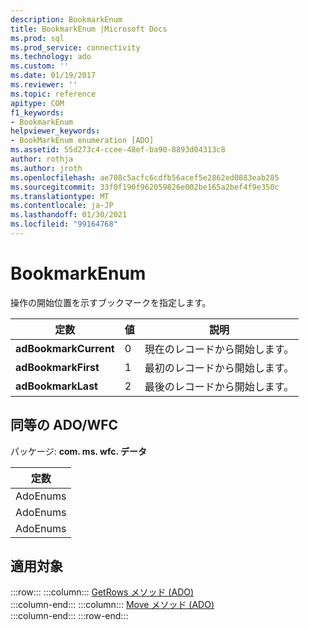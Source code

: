 ```yaml
---
description: BookmarkEnum
title: BookmarkEnum |Microsoft Docs
ms.prod: sql
ms.prod_service: connectivity
ms.technology: ado
ms.custom: ''
ms.date: 01/19/2017
ms.reviewer: ''
ms.topic: reference
apitype: COM
f1_keywords:
- BookmarkEnum
helpviewer_keywords:
- BookMarkEnum enumeration [ADO]
ms.assetid: 55d273c4-ccee-48ef-ba90-8893d04313c8
author: rothja
ms.author: jroth
ms.openlocfilehash: ae708c5acfc6cdfb56acef5e2862ed0883eab285
ms.sourcegitcommit: 33f0f190f962059826e002be165a2bef4f9e350c
ms.translationtype: MT
ms.contentlocale: ja-JP
ms.lasthandoff: 01/30/2021
ms.locfileid: "99164768"
---
```

# <a name="bookmarkenum"></a>BookmarkEnum
操作の開始位置を示すブックマークを指定します。  
  
|定数|値|説明|  
|--------------|-----------|-----------------|  
|**adBookmarkCurrent**|0|現在のレコードから開始します。|  
|**adBookmarkFirst**|1|最初のレコードから開始します。|  
|**adBookmarkLast**|2|最後のレコードから開始します。|  
  
## <a name="adowfc-equivalent"></a>同等の ADO/WFC  
 パッケージ: **com. ms. wfc. データ**  
  
|定数|  
|--------------|  
|AdoEnums|  
|AdoEnums|  
|AdoEnums|  
  
## <a name="applies-to"></a>適用対象  

:::row:::
    :::column:::
        [GetRows メソッド (ADO)](./getrows-method-ado.md)  
    :::column-end:::
    :::column:::
        [Move メソッド (ADO)](./move-method-ado.md)  
    :::column-end:::
:::row-end:::